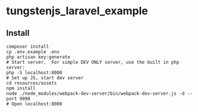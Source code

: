 # tungstenjs_laravel_example

## Install

    composer install
    cp .env.example .env
    php artisan key:generate
    # Start server.  For simple DEV ONLY server, use the built in php server:
    php -S localhost:8000
    # Set up JS, start dev server
    cd resources/assets
    npm install
    node ./node_modules/webpack-dev-server/bin/webpack-dev-server.js -d --port 9090
    # Open localhost:8000